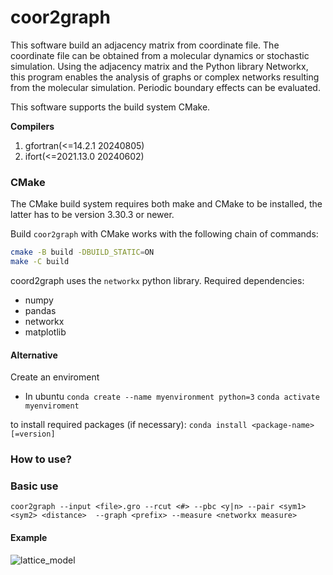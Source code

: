 # coor2graph
This software build an adjacency matrix from coordinate file. The coordinate file can be obtained from a molecular dynamics or stochastic simulation. 
Using the adjacency matrix and the Python library Networkx, this program enables the analysis of graphs or complex networks resulting from the molecular simulation.
Periodic boundary effects can be evaluated.


This software supports the build system CMake.

**Compilers**
1. gfortran(<=14.2.1 20240805)
2. ifort(<=2021.13.0 20240602)

### CMake

The CMake build system requires both make and CMake to be installed, the latter has to be version 3.30.3 or newer.

Build `coor2graph` with CMake works with the following chain of commands:

```bash
cmake -B build -DBUILD_STATIC=ON
make -C build
```

coord2graph uses the `networkx` python library. Required dependencies:
* numpy
* pandas
* networkx
* matplotlib

#### Alternative
Create an enviroment
* In ubuntu
```conda create --name myenvironment python=3```
```conda activate myenviroment```

to install required packages (if necessary): 
```conda install <package-name>[=version]```




### How to use?

### Basic use
```coor2graph --input <file>.gro --rcut <#> --pbc <y|n> --pair <sym1> <sym2> <distance>  --graph <prefix> --measure <networkx measure>```

#### Example
![lattice_model](https://github.com/user-attachments/assets/d167f95e-ea9a-4b8c-b741-99ee7b053892)



